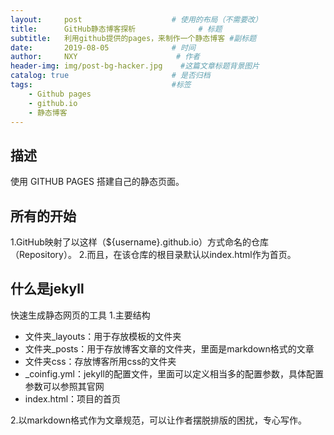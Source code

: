```yaml
---
layout:     post                    # 使用的布局（不需要改）
title:      GitHub静态博客探析              # 标题 
subtitle:   利用github提供的pages，来制作一个静态博客 #副标题
date:       2019-08-05              # 时间
author:     NXY                      # 作者
header-img: img/post-bg-hacker.jpg    #这篇文章标题背景图片
catalog: true                       # 是否归档
tags:                               #标签
    - Github pages
    - github.io
    - 静态博客
---
```


## 描述

使用 GITHUB PAGES 搭建自己的静态页面。

## 所有的开始

1.GitHub映射了以这样（${username}.github.io）方式命名的仓库（Repository）。
2.而且，在该仓库的根目录默认以index.html作为首页。

## 什么是jekyll
快速生成静态网页的工具
1.主要结构
- 文件夹_layouts：用于存放模板的文件夹
- 文件夹_posts：用于存放博客文章的文件夹，里面是markdown格式的文章
- 文件夹css：存放博客所用css的文件夹
- _coinfig.yml：jekyll的配置文件，里面可以定义相当多的配置参数，具体配置参数可以参照其官网
- index.html：项目的首页

2.以markdown格式作为文章规范，可以让作者摆脱排版的困扰，专心写作。
